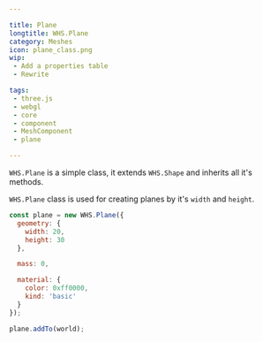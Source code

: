 ```yaml
---

title: Plane
longtitle: WHS.Plane
category: Meshes
icon: plane_class.png
wip: 
 - Add a properties table
 - Rewrite

tags:
 - three.js
 - webgl
 - core
 - component
 - MeshComponent
 - plane

---
```


`WHS.Plane` is a simple class, it extends `WHS.Shape` and inherits all it's methods.

`WHS.Plane` class is used for creating planes by it's `width` and `height`.


```javascript
const plane = new WHS.Plane({
  geometry: {
    width: 20,
    height: 30
  },

  mass: 0,

  material: {
    color: 0xff0000,
    kind: 'basic'
  }
});

plane.addTo(world);
```
